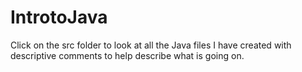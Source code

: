 # IntrotoJava

Click on the src folder to look at all the Java files I have created with descriptive comments to help describe what is going on.
